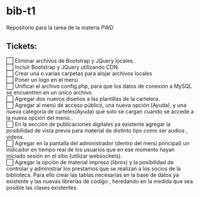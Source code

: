 # bib-t1

Repositorio para la tarea de la materia PWD

## Tickets:

⬜️ Eliminar archivos de Bootstrap y JQuery locales. 
<br> 
⬜️ Incluir Bootstrap y JQuery utilizando CDN. 
<br>
⬜️ Crear una o varias carpetas para alojar archivos locales
<br>
⬜️ Poner un logo en el menú
<br>
⬜️ Unificar el archivo config.php, para que los datos de conexión a MySQL se encuentren en un único archivo.
<br>
⬜️ Agregar dos nuevos diseños a las plantillas de la cartelera.
<br>
⬜️ Agregar al menú de acceso público, una nueva opción (Ayuda), y una nueva categoría de carteles(Ayuda) que solo se cargan cuando se accede a la nueva opción del menú.
<br>
⬜️ En la sección de publicaciones digitales ya existente agregar la posibilidad de vista previa para material de distinto tipo como ser audios , videos.
<br>
⬜️ Agregar en la pantalla del administrador (dentro del menú principal) un indicador en tiempo real de los usuarios que en ese momento hayan iniciado sesión en el sitio (utilizar websockets).
<br>
⬜️ Agregar la opción de material impreso (libros) y la posibilidad de controlar y administrar los prestamos que se realizan a los socios de la biblioteca. Para ello crear las tablas necesarias en la base de datos ya existente y las nuevas librerías de código , heredando en la medida que sea posible las clases existentes.<br>